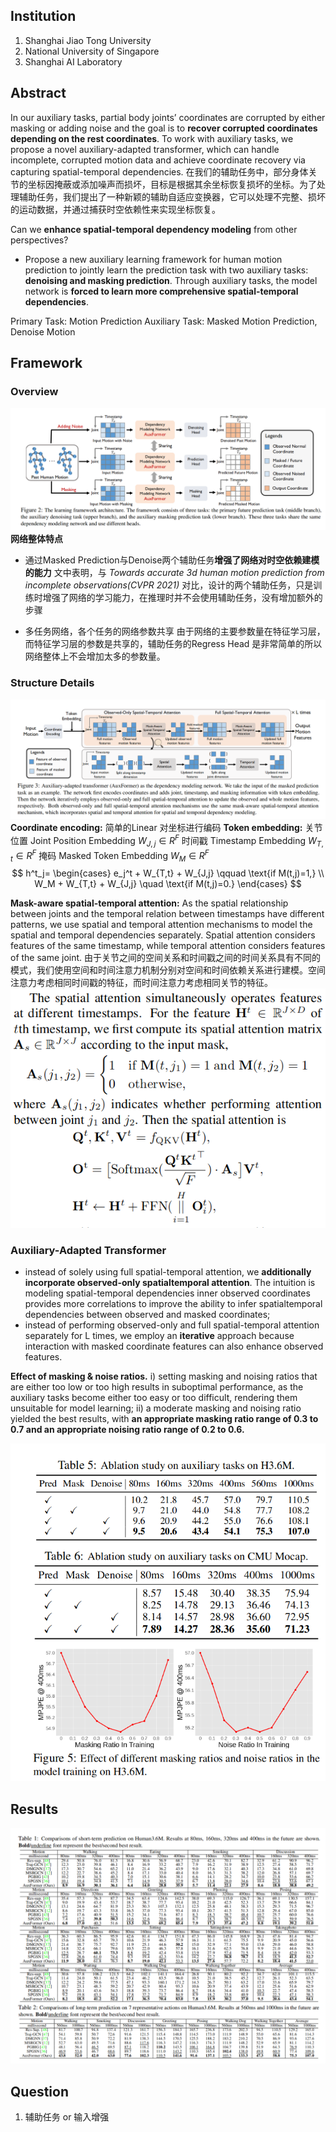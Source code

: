 ## Institution
1. Shanghai Jiao Tong University
2. National University of Singapore
3. Shanghai AI Laboratory
## Abstract
In our auxiliary tasks, partial body joints’ coordinates are corrupted by either masking or adding noise and the goal is to **recover corrupted coordinates depending on the rest coordinates**. To work with auxiliary tasks, we propose a novel auxiliary-adapted transformer, which can handle incomplete, corrupted motion data and achieve coordinate recovery via capturing spatial-temporal dependencies.
在我们的辅助任务中，部分身体关节的坐标因掩蔽或添加噪声而损坏，目标是根据其余坐标恢复损坏的坐标。为了处理辅助任务，我们提出了一种新颖的辅助自适应变换器，它可以处理不完整、损坏的运动数据，并通过捕获时空依赖性来实现坐标恢复。

Can we **enhance spatial-temporal dependency modeling** from other perspectives?
+ Propose a new auxiliary learning framework for human motion prediction to jointly learn the prediction task with two auxiliary tasks: **denoising and masking prediction**. Through auxiliary tasks, the model network is **forced to learn more comprehensive spatial-temporal dependencies**.

Primary Task: Motion Prediction
Auxiliary Task: Masked Motion Prediction, Denoise Motion

## Framework
### Overview
![Framework](./attachment/FrameWork20230824221334.png)
**网络整体特点**
+ 通过Masked Prediction与Denoise两个辅助任务**增强了网络对时空依赖建模的能力**
	文中表明，与 *Towards accurate 3d human motion prediction from incomplete observations(CVPR 2021)* 对比，设计的两个辅助任务，只是训练时增强了网络的学习能力，在推理时并不会使用辅助任务，没有增加额外的步骤

+ 多任务网络，各个任务的网络参数共享
	由于网络的主要参数量在特征学习层，而特征学习层的参数是共享的，辅助任务的Regress Head 是非常简单的所以网络整体上不会增加太多的参数量。

### Structure Details
![StructureDetails](./attachment/StructureDetails20230825184804.png)
**Coordinate encoding:** 简单的Linear 对坐标进行编码
**Token embedding:** 
关节位置    Joint Position Embedding  $W_{J,j} \in R^{F}$ 
时间戳      Timestamp Embedding     $W_{T,t} \in R^F$
掩码        Masked Token Embedding $W_M \in R^F$
$$
h^t_j=
\begin{cases}
e_j^t + W_{T,t} + W_{J,j} \qquad \text{if M(t,j)=1,}   \\
W_M + W_{T,t} + W_{J,j}  \quad \text{if M(t,j)=0.}
\end{cases}
$$

**Mask-aware spatial-temporal attention:**
As the spatial relationship between joints and the temporal relation between timestamps have different patterns, we use spatial and temporal attention mechanisms to model the spatial and temporal dependencies separately.
Spatial attention considers features of the same timestamp, while temporal attention considers features of the same joint.
由于关节之间的空间关系和时间戳之间的时间关系具有不同的模式，我们使用空间和时间注意力机制分别对空间和时间依赖关系进行建模。空间注意力考虑相同时间戳的特征，而时间注意力考虑相同关节的特征。
![AttentionFormula](./attachment/AttentionFormula20230825191651.png)
### Auxiliary-Adapted Transformer
+ instead of solely using full spatial-temporal attention, we **additionally incorporate observed-only spatialtemporal attention**. The intuition is modeling spatial-temporal dependencies inner observed coordinates provides more correlations to improve the ability to infer spatialtemporal dependencies between observed and masked coordinates; 
+ instead of performing observed-only and full spatial-temporal attention separately for L times, we employ an **iterative** approach because interaction with masked coordinate features can also enhance observed features.

**Effect of masking & noise ratios.** 
i) setting masking and noising ratios that are either too low or too high results in suboptimal performance, as the auxiliary tasks become either too easy or too difficult, rendering them unsuitable for model learning; 
ii) a moderate masking and noising ratio yielded the best results, with **an appropriate masking ratio range of 0.3 to 0.7 and an appropriate noising ratio range of 0.2 to 0.6.**

![Results20230825192217](./attachment/Results20230825192217.png)
## Results
![Results20230825192419](./attachment/Results20230825192419.png)

## Question
1. 辅助任务 or 输入增强
